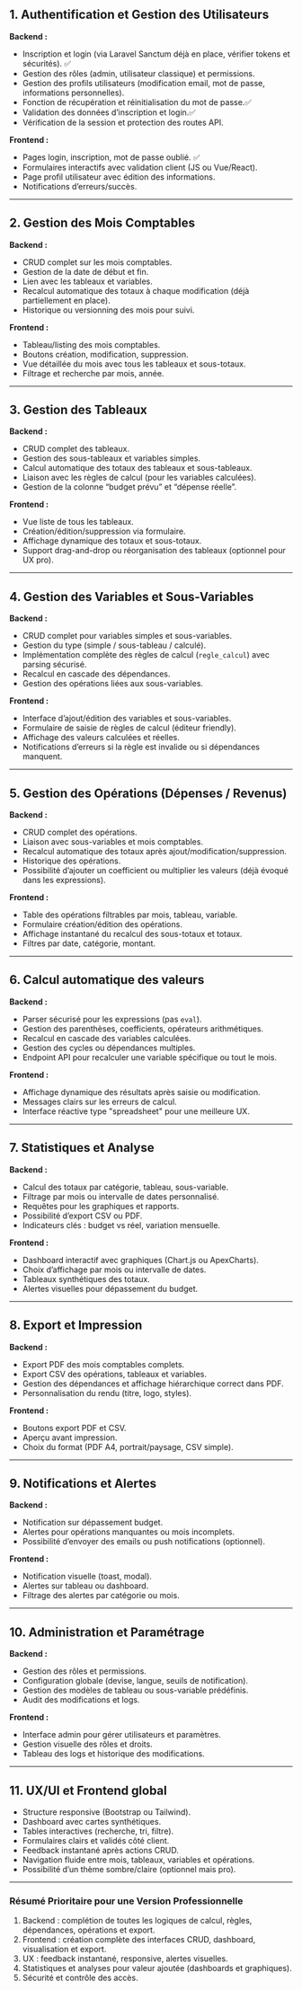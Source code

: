 ## **1. Authentification et Gestion des Utilisateurs**

**Backend :**

* Inscription et login (via Laravel Sanctum déjà en place, vérifier tokens et sécurités). ✅
* Gestion des rôles (admin, utilisateur classique) et permissions.
* Gestion des profils utilisateurs (modification email, mot de passe, informations personnelles).
* Fonction de récupération et réinitialisation du mot de passe.✅
* Validation des données d’inscription et login.✅
* Vérification de la session et protection des routes API.

**Frontend :**

* Pages login, inscription, mot de passe oublié.                            ✅
* Formulaires interactifs avec validation client (JS ou Vue/React).         
* Page profil utilisateur avec édition des informations.
* Notifications d’erreurs/succès.

---

## **2. Gestion des Mois Comptables**

**Backend :**

* CRUD complet sur les mois comptables.
* Gestion de la date de début et fin.
* Lien avec les tableaux et variables.
* Recalcul automatique des totaux à chaque modification (déjà partiellement en place).
* Historique ou versionning des mois pour suivi.

**Frontend :**

* Tableau/listing des mois comptables.
* Boutons création, modification, suppression.
* Vue détaillée du mois avec tous les tableaux et sous-totaux.
* Filtrage et recherche par mois, année.

---

## **3. Gestion des Tableaux**

**Backend :**

* CRUD complet des tableaux.
* Gestion des sous-tableaux et variables simples.
* Calcul automatique des totaux des tableaux et sous-tableaux.
* Liaison avec les règles de calcul (pour les variables calculées).
* Gestion de la colonne “budget prévu” et “dépense réelle”.

**Frontend :**

* Vue liste de tous les tableaux.
* Création/édition/suppression via formulaire.
* Affichage dynamique des totaux et sous-totaux.
* Support drag-and-drop ou réorganisation des tableaux (optionnel pour UX pro).

---

## **4. Gestion des Variables et Sous-Variables**

**Backend :**

* CRUD complet pour variables simples et sous-variables.
* Gestion du type (simple / sous-tableau / calculé).
* Implémentation complète des règles de calcul (`regle_calcul`) avec parsing sécurisé.
* Recalcul en cascade des dépendances.
* Gestion des opérations liées aux sous-variables.

**Frontend :**

* Interface d’ajout/édition des variables et sous-variables.
* Formulaire de saisie de règles de calcul (éditeur friendly).
* Affichage des valeurs calculées et réelles.
* Notifications d’erreurs si la règle est invalide ou si dépendances manquent.

---

## **5. Gestion des Opérations (Dépenses / Revenus)**

**Backend :**

* CRUD complet des opérations.
* Liaison avec sous-variables et mois comptables.
* Recalcul automatique des totaux après ajout/modification/suppression.
* Historique des opérations.
* Possibilité d’ajouter un coefficient ou multiplier les valeurs (déjà évoqué dans les expressions).

**Frontend :**

* Table des opérations filtrables par mois, tableau, variable.
* Formulaire création/édition des opérations.
* Affichage instantané du recalcul des sous-totaux et totaux.
* Filtres par date, catégorie, montant.

---

## **6. Calcul automatique des valeurs**

**Backend :**

* Parser sécurisé pour les expressions (pas `eval`).
* Gestion des parenthèses, coefficients, opérateurs arithmétiques.
* Recalcul en cascade des variables calculées.
* Gestion des cycles ou dépendances multiples.
* Endpoint API pour recalculer une variable spécifique ou tout le mois.

**Frontend :**

* Affichage dynamique des résultats après saisie ou modification.
* Messages clairs sur les erreurs de calcul.
* Interface réactive type "spreadsheet" pour une meilleure UX.

---

## **7. Statistiques et Analyse**

**Backend :**

* Calcul des totaux par catégorie, tableau, sous-variable.
* Filtrage par mois ou intervalle de dates personnalisé.
* Requêtes pour les graphiques et rapports.
* Possibilité d’export CSV ou PDF.
* Indicateurs clés : budget vs réel, variation mensuelle.

**Frontend :**

* Dashboard interactif avec graphiques (Chart.js ou ApexCharts).
* Choix d’affichage par mois ou intervalle de dates.
* Tableaux synthétiques des totaux.
* Alertes visuelles pour dépassement du budget.

---

## **8. Export et Impression**

**Backend :**

* Export PDF des mois comptables complets.
* Export CSV des opérations, tableaux et variables.
* Gestion des dépendances et affichage hiérarchique correct dans PDF.
* Personnalisation du rendu (titre, logo, styles).

**Frontend :**

* Boutons export PDF et CSV.
* Aperçu avant impression.
* Choix du format (PDF A4, portrait/paysage, CSV simple).

---

## **9. Notifications et Alertes**

**Backend :**

* Notification sur dépassement budget.
* Alertes pour opérations manquantes ou mois incomplets.
* Possibilité d’envoyer des emails ou push notifications (optionnel).

**Frontend :**

* Notification visuelle (toast, modal).
* Alertes sur tableau ou dashboard.
* Filtrage des alertes par catégorie ou mois.

---

## **10. Administration et Paramétrage**

**Backend :**

* Gestion des rôles et permissions.
* Configuration globale (devise, langue, seuils de notification).
* Gestion des modèles de tableau ou sous-variable prédéfinis.
* Audit des modifications et logs.

**Frontend :**

* Interface admin pour gérer utilisateurs et paramètres.
* Gestion visuelle des rôles et droits.
* Tableau des logs et historique des modifications.

---

## **11. UX/UI et Frontend global**

* Structure responsive (Bootstrap ou Tailwind).
* Dashboard avec cartes synthétiques.
* Tables interactives (recherche, tri, filtre).
* Formulaires clairs et validés côté client.
* Feedback instantané après actions CRUD.
* Navigation fluide entre mois, tableaux, variables et opérations.
* Possibilité d’un thème sombre/claire (optionnel mais pro).

---

### **Résumé Prioritaire pour une Version Professionnelle**

1. Backend : complétion de toutes les logiques de calcul, règles, dépendances, opérations et export.
2. Frontend : création complète des interfaces CRUD, dashboard, visualisation et export.
3. UX : feedback instantané, responsive, alertes visuelles.
4. Statistiques et analyses pour valeur ajoutée (dashboards et graphiques).
5. Sécurité et contrôle des accès.
